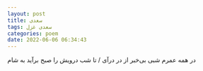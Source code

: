 ```yaml
---
layout: post
title: سعدی
tags: سعدی غزل
categories: poem
date: 2022-06-06 06:34:43
---
```


در همه عمرم شبی بی‌خبر از در درآی / تا شب درویش را صبح برآید به شام
